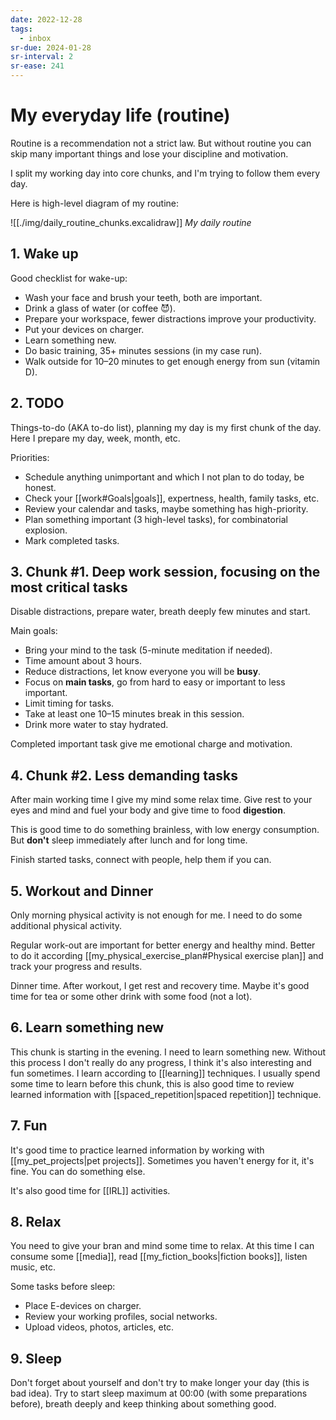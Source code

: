 ```yaml
---
date: 2022-12-28
tags:
  - inbox
sr-due: 2024-01-28
sr-interval: 2
sr-ease: 241
---
```


# My everyday life (routine)

Routine is a recommendation not a strict law. But without routine you can skip
many important things and lose your discipline and motivation.

I split my working day into core chunks, and I'm trying to follow them every day.

Here is high-level diagram of my routine:

![[./img/daily_routine_chunks.excalidraw]]
_My daily routine_

## 1. Wake up

Good checklist for wake-up:

- Wash your face and brush your teeth, both are important.
- Drink a glass of water (or coffee 😈).
- Prepare your workspace, fewer distractions improve your productivity.
- Put your devices on charger.
- Learn something new.
- Do basic training, 35+ minutes sessions (in my case run).
- Walk outside for 10–20 minutes to get enough energy from sun (vitamin D).

## 2. TODO

Things-to-do (AKA to-do list), planning my day is my first chunk of the day.
Here I prepare my day, week, month, etc.

Priorities:

- Schedule anything unimportant and which I not plan to do today, be honest.
- Check your [[work#Goals|goals]], expertness, health, family tasks, etc.
- Review your calendar and tasks, maybe something has high-priority.
- Plan something important (3 high-level tasks), for combinatorial explosion.
- Mark completed tasks.

## 3. Chunk \#1. Deep work session, focusing on the most critical tasks

Disable distractions, prepare water, breath deeply few minutes and start.

Main goals:

- Bring your mind to the task (5-minute meditation if needed).
- Time amount about 3 hours.
- Reduce distractions, let know everyone you will be **busy**.
- Focus on **main tasks**, go from hard to easy or important to less important.
- Limit timing for tasks.
- Take at least one 10–15 minutes break in this session.
- Drink more water to stay hydrated.

Completed important task give me emotional charge and motivation.

## 4. Chunk \#2. Less demanding tasks

After main working time I give my mind some relax time. Give rest to your eyes
and mind and fuel your body and give time to food **digestion**.

This is good time to do something brainless, with low energy consumption. But
**don't** sleep immediately after lunch and for long time.

Finish started tasks, connect with people, help them if you can.

## 5. Workout and Dinner

Only morning physical activity is not enough for me. I need to do some
additional physical activity.

Regular work-out are important for better energy and healthy mind. Better to do
it according [[my_physical_exercise_plan#Physical exercise plan]] and track your
progress and results.

Dinner time. After workout, I get rest and recovery time. Maybe it's good time
for tea or some other drink with some food (not a lot).

## 6. Learn something new

This chunk is starting in the evening. I need to learn something new. Without
this process I don't really do any progress, I think it's also interesting and
fun sometimes. I learn according to [[learning]] techniques. I usually spend
some time to learn before this chunk, this is also good time to review learned
information with [[spaced_repetition|spaced repetition]] technique.

## 7. Fun

It's good time to practice learned information by working with
[[my_pet_projects|pet projects]]. Sometimes you haven't energy for it, it's
fine. You can do something else.

It's also good time for [[IRL]] activities.

## 8. Relax

You need to give your bran and mind some time to relax. At this time I can
consume some [[media]], read [[my_fiction_books|fiction books]], listen music,
etc.

Some tasks before sleep:

- Place E-devices on charger.
- Review your working profiles, social networks.
- Upload videos, photos, articles, etc.

## 9. Sleep

Don't forget about yourself and don't try to make longer your day (this is bad
idea). Try to start sleep maximum at 00:00 (with some preparations before),
breath deeply and keep thinking about something good.
